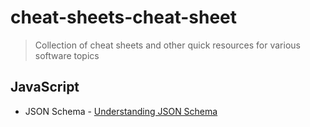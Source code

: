 # cheat-sheets-cheat-sheet

> Collection of cheat sheets and other quick resources for various software topics

## JavaScript

- JSON Schema - [Understanding JSON Schema](https://json-schema.org/understanding-json-schema/index.html)
